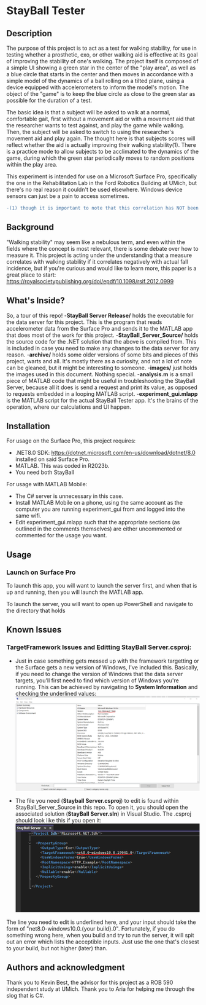 # StayBall Tester

## Description

The purpose of this project is to act as a test for walking stability, for use in testing whether a prosthetic, exo, or other walking aid is effective at its goal of improving the stability of one's walking. The project itself is composed of a simple UI showing a green star in the center of the "play area", as well as a blue circle that starts in the center and then moves in accordance with a simple model of the dynamics of a ball rolling on a tilted plane, using a device equipped with accelerometers to inform the model's motion. The object of the "game" is to keep the blue circle as close to the green star as possible for the duration of a test. 

The basic idea is that a subject will be asked to walk at a normal, comfortable gait, first without a movement aid or with a movement aid that the researcher wants to test against, and play the game while walking. Then, the subject will be asked to switch to using the researcher's movement aid and play again. The thought here is that subjects scores will reflect whether the aid is actually improving their walking stability(1). There is a practice mode to allow subjects to be acclimated to the dynamics of the game, during which the green star periodically moves to random positions within the play area. 

This experiment is intended for use on a Microsoft Surface Pro, specifically the one in the Rehabilitation Lab in the Ford Robotics Building at UMich, but there's no real reason it couldn't be used elsewhere. Windows device sensors can just be a pain to access sometimes.

```diff
-(1) though it is important to note that this correlation has NOT been tested or proven yet.
```

## Background

"Walking stability" may seem like a nebulous term, and even within the fields where the concept is most relevant, there is some debate over how to measure it. This project is acting under the understanding that a measure correlates with walking stability if it correlates negatively with actual fall incidence, but if you're curious and would like to learn more, this paper is a great place to start: https://royalsocietypublishing.org/doi/epdf/10.1098/rsif.2012.0999

## What's Inside?

So, a tour of this repo!
-__StayBall Server Release/__ holds the executable for the data server for this project. This is the program that reads accelerometer data from the Surface Pro and sends it to the MATLAB app that does most of the work for this project.
-__StayBall_Server_Source/__ holds the source code for the .NET solution that the above is compiled from. This is included in case you need to make any changes to the data server for any reason.
-__archive/__ holds some older versions of some bits and pieces of this project, warts and all. It's mostly there as a curiosity, and not a lot of note can be gleaned, but it might be interesting to someone.
-__images/__ just holds the images used in this document. Nothing special.
-__analysis.m__ is a small piece of MATLAB code that might be useful in troubleshooting the StayBall Server, because all it does is send a request and print its value, as opposed to requests embedded in a looping MATLAB script.
-__experiment_gui.mlapp__ is the MATLAB script for the actual StayBall Tester app. It's the brains of the operation, where our calculations and UI happen.

## Installation
For usage on the Surface Pro, this project requires:
- .NET8.0 SDK: https://dotnet.microsoft.com/en-us/download/dotnet/8.0 installed on said Surface Pro.
- MATLAB. This was coded in R2023b.
- You need both StayBall

For usage with MATLAB Mobile:
- The C# server is unnecessary in this case.
- Install MATLAB Mobile on a phone, using the same account as the computer you are running experiment_gui from and logged into the same wifi.
- Edit experiment_gui.mlapp such that the appropriate sections (as outlined in the comments themselves) are either uncommented or commented for the usage you want. 

## Usage

### Launch on Surface Pro

To launch this app, you will want to launch the server first, and when that is up and running, then you will launch the MATLAB app.

To launch the server, you will want to open up PowerShell and navigate to the directory that holds

## Known Issues

### TargetFramework Issues and Editting __StayBall Server.csproj__:

- Just in case something gets messed up with the framework targetting or the Surface gets a new version of Windows, I've included this. Basically, if you need to change the version of Windows that the data server targets, you'll first need to find which version of Windows you're running. This can be achieved by navigating to __System Information__ and checking the underlined values:
![alt text](images/system_info.png?raw=true "sysinfo") 

- The file you need (__Stayball Server.csproj__) to edit is found within StayBall_Server_Source in this repo. To open it, you should open the associated solution (__StayBall Server.sln__) in Visual Studio. The .csproj should look like this if you open it: 
![alt text](images/framework_edit.png?raw=true "framework")

The line you need to edit is underlined here, and your input should take the form of "net8.0-windows10.0.{your build}.0". Fortunately, if you do something wrong here, when you build and try to run the server, it will spit out an error which lists the acceptible inputs. Just use the one that's closest to your build, but not higher (later) than.

## Authors and acknowledgment
Thank you to Kevin Best, the advisor for this project as a ROB 590 independent study at UMich.
Thank you to Aria for helping me through the slog that is C#.


